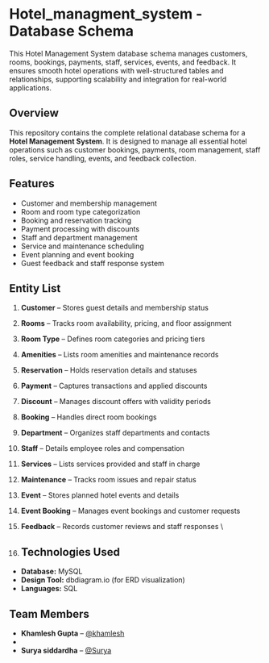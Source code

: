 # Hotel_managment_system - Database Schema
This Hotel Management System database schema manages customers, rooms, bookings, payments, staff, services, events, and feedback. It ensures smooth hotel operations with well-structured tables and relationships, supporting scalability and integration for real-world applications.



## Overview
This repository contains the complete relational database schema for a **Hotel Management System**. It is designed to manage all essential hotel operations such as customer bookings, payments, room management, staff roles, service handling, events, and feedback collection.

## Features
- Customer and membership management  
- Room and room type categorization  
- Booking and reservation tracking  
- Payment processing with discounts  
- Staff and department management  
- Service and maintenance scheduling  
- Event planning and event booking  
- Guest feedback and staff response system  

## Entity List
1. **Customer** – Stores guest details and membership status  
2. **Rooms** – Tracks room availability, pricing, and floor assignment  
3. **Room Type** – Defines room categories and pricing tiers  
4. **Amenities** – Lists room amenities and maintenance records  
5. **Reservation** – Holds reservation details and statuses  
6. **Payment** – Captures transactions and applied discounts  
7. **Discount** – Manages discount offers with validity periods  
8. **Booking** – Handles direct room bookings  
9. **Department** – Organizes staff departments and contacts  
10. **Staff** – Details employee roles and compensation  
11. **Services** – Lists services provided and staff in charge  
12. **Maintenance** – Tracks room issues and repair status  
13. **Event** – Stores planned hotel events and details  
14. **Event Booking** – Manages event bookings and customer requests  
15. **Feedback** – Records customer reviews and staff responses  \

16. ## Technologies Used
- **Database:** MySQL 
- **Design Tool:** dbdiagram.io  (for ERD visualization)  
- **Languages:** SQL 

## Team Members
- **Khamlesh Gupta** – [@khamlesh](https://github.com/Khamlesh)
- 
- **Surya siddardha** – [@Surya](https://github.com/suryasiddardha)
